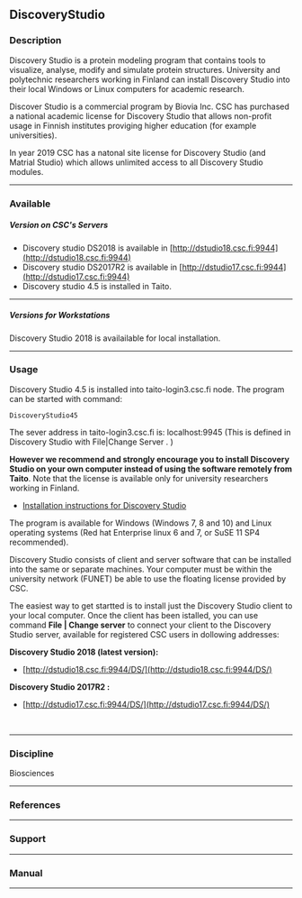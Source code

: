 ## DiscoveryStudio

### Description

Discovery Studio is a protein modeling program that contains tools to visualize, analyse, modify and simulate protein structures. University and polytechnic researchers working in Finland can install Discovery Studio into their local Windows or Linux computers for academic research.

Discover Studio is a commercial program by Biovia Inc. CSC has purchased a national academic license for Discovery Studio that allows non-profit usage in Finnish institutes proviging higher education (for example universities).

In year 2019 CSC has a natonal site license for Discovery Studio (and Matrial Studio) which allows unlimited access to all Discovery Studio modules.

* * *

### Available

##### Version on CSC's Servers

*   Discovery studio DS2018 is available in [http://dstudio18.csc.fi:9944](http://dstudio18.csc.fi:9944)
*   Discovery studio DS2017R2 is available in [http://dstudio17.csc.fi:9944](http://dstudio17.csc.fi:9944)
*   Discovery studio 4.5 is installed in Taito.

* * *

##### Versions for Workstations

Discovery Studio 2018 is availailable for local installation.

* * *

### Usage

Discovery Studio 4.5 is installed into taito-login3.csc.fi node. The program can be started with command:

    DiscoveryStudio45

The sever address in taito-login3.csc.fi is: localhost:9945 (This is defined in Discovery Studio with File|Change Server . )

**However we recommend and strongly encourage you to install Discovery Studio on your own computer instead of using the software remotely from Taito**. Note that the license is available only for university researchers working in Finland.

*   [Installation instructions for Discovery Studio](/-/discoverystudio-4-0-installation-instructions)

The program is available for Windows (Windows 7, 8 and 10) and Linux operating systems (Red hat Enterprise linux 6 and 7, or SuSE 11 SP4 recommended).

Discovery Studio consists of client and server software that can be installed into the same or separate machines. Your computer must be within the university network (FUNET) be able to use the floating license provided by CSC.

The easiest way to get startted is to install just the Discovery Studio client to your local computer. Once the client has been istalled, you can use command **File | Change server** to connect your client to the Discovery Studio server, available for registered CSC users in dollowing addresses:

**Discovery Studio 2018 (latest version):**

*   [http://dstudio18.csc.fi:9944/DS/](http://dstudio18.csc.fi:9944/DS/)

**Discovery Studio 2017R2 :**

*   [http://dstudio17.csc.fi:9944/DS/](http://dstudio17.csc.fi:9944/DS/)

 

* * *

### Discipline

Biosciences  

* * *

### References

* * *

### Support

* * *

### Manual

* * *